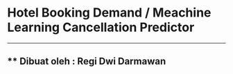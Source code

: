 # Hotel Booking Demand / Meachine Learning Cancellation Predictor
---
** Dibuat oleh : Regi Dwi Darmawan
---


